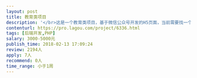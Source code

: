 ```yaml
---                
layout: post       
title: 教育类项目           
description: '</br>这是一个教育类项目，基于微信公众号开发的H5页面，当前需要找一个后台做PHP开发的同学，从当前时间开始到2月26日完成用户账号管理、内容发布、知识闯关、后台用户权限等…</br>'     
contenturl: https://pro.lagou.com/project/6336.html      
tags: [后端开发,PHP]            
salary: 3000-5000元          
publish_time: 2018-02-13 17:09:24         
review: 2194人                   
apply: 7人                   
recommend: 0人                   
time_range: 小于1周              
---                 
```

